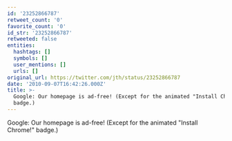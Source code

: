 ```yaml
---
id: '23252866787'
retweet_count: '0'
favorite_count: '0'
id_str: '23252866787'
retweeted: false
entities:
  hashtags: []
  symbols: []
  user_mentions: []
  urls: []
original_url: https://twitter.com/jth/status/23252866787
date: '2010-09-07T16:42:26.000Z'
title: >-
  Google: Our homepage is ad-free! (Except for the animated "Install Chrome!"
  badge.)
---
```


Google: Our homepage is ad-free! (Except for the animated "Install Chrome!" badge.)